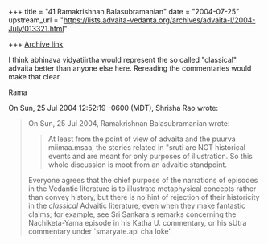 +++
title = "41 Ramakrishnan Balasubramanian"
date = "2004-07-25"
upstream_url = "https://lists.advaita-vedanta.org/archives/advaita-l/2004-July/013321.html"

+++
[Archive link](https://lists.advaita-vedanta.org/archives/advaita-l/2004-July/013321.html)

I think abhinava vidyatiirtha would represent the so called
"classical" advaita better than anyone else here. Rereading the
commentaries would make that clear.

Rama

On Sun, 25 Jul 2004 12:52:19 -0600 (MDT), Shrisha Rao <shrao at nyx.net> wrote:
> On Sun, 25 Jul 2004, Ramakrishnan Balasubramanian wrote:
> 
> > At least from the point of view of advaita and the puurva miimaa.msaa,
> > the stories related in "sruti are NOT historical events and are meant
> > for only purposes of illustration. So this whole discussion is moot
> > from an advaitic standpoint.
> 
> Everyone agrees that the chief purpose of the narrations of episodes in
> the Vedantic literature is to illustrate metaphysical concepts rather than
> convey history, but there is no hint of rejection of their historicity in
> the *classical* Advaitic literature, even when they make fantastic claims;
> for example, see Sri Sankara's remarks concerning the Nachiketa-Yama
> episode in his Katha U. commentary, or his sUtra commentary under
> `smaryate.api cha loke'.

